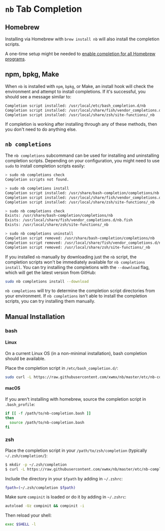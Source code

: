 # `nb` Tab Completion

## Homebrew

Installing via Homebrew with `brew install nb` will also
install the completion scripts.

A one-time setup might be needed to [enable completion for all Homebrew
programs](https://docs.brew.sh/Shell-Completion).

## npm, bpkg, Make

When `nb` is installed with `npm`, `bpkg`, or Make, an install hook will
check the environment and attempt to install completions. If it's successful,
you should see a message similar to:

```bash
Completion script installed: /usr/local/etc/bash_completion.d/nb
Completion script installed: /usr/local/share/fish/vendor_completions.d/nb.fish
Completion script installed: /usr/local/share/zsh/site-functions/_nb
```

If completion is working after installing through any of these methods, then
you don't need to do anything else.

## `nb completions`

The `nb completions` subcommand can be used for installing and uninstalling
completion scripts. Depending on your configuration, you might need to use
`sudo` to install completion scripts easily:

```bash
> sudo nb completions check
Completion scripts not found.

> sudo nb completions install
Completion script installed: /usr/share/bash-completion/completions/nb
Completion script installed: /usr/local/share/fish/vendor_completions.d/nb.fish
Completion script installed: /usr/local/share/zsh/site-functions/_nb

> sudo nb completions check
Exists: /usr/share/bash-completion/completions/nb
Exists: /usr/local/share/fish/vendor_completions.d/nb.fish
Exists: /usr/local/share/zsh/site-functions/_nb

> sudo nb completions uninstall
Completion script removed: /usr/share/bash-completion/completions/nb
Completion script removed: /usr/local/share/fish/vendor_completions.d/nb.fish
Completion script removed: /usr/local/share/zsh/site-functions/_nb
```

If you installed `nb` manually by downloading just the `nb` script,
the completion scripts won't be immediately available for
`nb completions install`. You can try installing the completions with
the `--download` flag, which will get the latest version from GitHub:

```bash
sudo nb completions install --download
```

`nb completions` will try to determine the completion script directories
from your environment. If `nb completions` isn't able to install
the completion scripts, you can try installing them manually.

## Manual Installation

### bash

#### Linux

On a current Linux OS (in a non-minimal installation), bash completion should
be available.

Place the completion script in `/etc/bash_completion.d/`:

```bash
sudo curl -L https://raw.githubusercontent.com/xwmx/nb/master/etc/nb-completion.bash -o etc/bash_completion.d/nb
```

#### macOS

If you aren't installing with homebrew, source the completion script in
`.bash_profile`:

```sh
if [[ -f /path/to/nb-completion.bash ]]
then
  source /path/to/nb-completion.bash
fi
```

### zsh

Place the completion script in your `/path/to/zsh/completion` (typically
`~/.zsh/completion/`):

```bash
$ mkdir -p ~/.zsh/completion
$ curl -L https://raw.githubusercontent.com/xwmx/nb/master/etc/nb-completion.zsh > ~/.zsh/completion/_nb
```
Include the directory in your `$fpath` by adding in `~/.zshrc`:

```bash
fpath=(~/.zsh/completion $fpath)
```

Make sure `compinit` is loaded or do it by adding in `~/.zshrc`:

```bash
autoload -Uz compinit && compinit -i
```

Then reload your shell:

```bash
exec $SHELL -l
```
